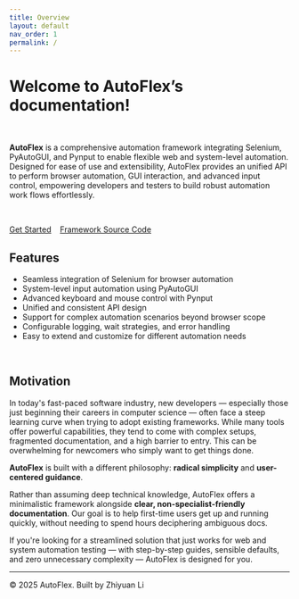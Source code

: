 ```yaml
---
title: Overview
layout: default
nav_order: 1
permalink: /
---
```


# Welcome to AutoFlex’s documentation!

<br>

**AutoFlex** is a comprehensive automation framework integrating Selenium, PyAutoGUI, and Pynput to enable flexible web and system-level automation. Designed for ease of use and extensibility, AutoFlex provides an unified API to perform browser automation, GUI interaction, and advanced input control, empowering developers and testers to build robust automation work flows effortlessly.

<br>

<a href="https://lzyeil.github.io/AutoFlex/all-functions">Get Started</a>&nbsp;&nbsp;&nbsp;&nbsp;<a href="https://github.com/LZYEIL/AutoFlex">Framework Source Code</a>

## Features

- Seamless integration of Selenium for browser automation
- System-level input automation using PyAutoGUI
- Advanced keyboard and mouse control with Pynput
- Unified and consistent API design
- Support for complex automation scenarios beyond browser scope
- Configurable logging, wait strategies, and error handling
- Easy to extend and customize for different automation needs



<br>



## Motivation

In today's fast-paced software industry, new developers — especially those just beginning their careers in computer science — often face a steep learning curve when trying to adopt existing frameworks. While many tools offer powerful capabilities, they tend to come with complex setups, fragmented documentation, and a high barrier to entry. This can be overwhelming for newcomers who simply want to get things done.

**AutoFlex** is built with a different philosophy: **radical simplicity** and **user-centered guidance**.

Rather than assuming deep technical knowledge, AutoFlex offers a minimalistic framework alongside **clear, non-specialist-friendly documentation**. Our goal is to help first-time users get up and running quickly, without needing to spend hours deciphering ambiguous docs.

If you're looking for a streamlined solution that just works for web and system automation testing — with step-by-step guides, sensible defaults, and zero unnecessary complexity — AutoFlex is designed for you.



---

© 2025 AutoFlex. Built by Zhiyuan Li





